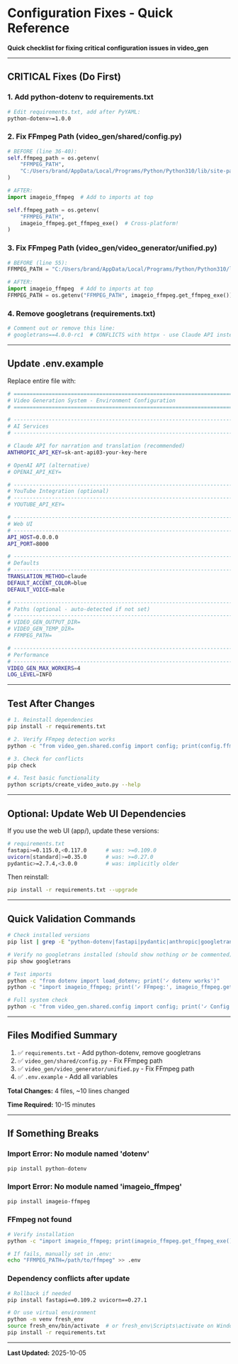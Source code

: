 # Configuration Fixes - Quick Reference

**Quick checklist for fixing critical configuration issues in video_gen**

---

## CRITICAL Fixes (Do First)

### 1. Add python-dotenv to requirements.txt

```bash
# Edit requirements.txt, add after PyYAML:
python-dotenv>=1.0.0
```

### 2. Fix FFmpeg Path (video_gen/shared/config.py)

```python
# BEFORE (line 36-40):
self.ffmpeg_path = os.getenv(
    "FFMPEG_PATH",
    "C:/Users/brand/AppData/Local/Programs/Python/Python310/lib/site-packages/imageio_ffmpeg/binaries/ffmpeg-win-x86_64-v7.1.exe"
)

# AFTER:
import imageio_ffmpeg  # Add to imports at top

self.ffmpeg_path = os.getenv(
    "FFMPEG_PATH",
    imageio_ffmpeg.get_ffmpeg_exe()  # Cross-platform!
)
```

### 3. Fix FFmpeg Path (video_gen/video_generator/unified.py)

```python
# BEFORE (line 55):
FFMPEG_PATH = "C:/Users/brand/AppData/Local/Programs/Python/Python310/lib/site-packages/imageio_ffmpeg/binaries/ffmpeg-win-x86_64-v7.1.exe"

# AFTER:
import imageio_ffmpeg  # Add to imports at top
FFMPEG_PATH = os.getenv("FFMPEG_PATH", imageio_ffmpeg.get_ffmpeg_exe())
```

### 4. Remove googletrans (requirements.txt)

```bash
# Comment out or remove this line:
# googletrans==4.0.0-rc1  # CONFLICTS with httpx - use Claude API instead
```

---

## Update .env.example

Replace entire file with:

```bash
# ============================================================================
# Video Generation System - Environment Configuration
# ============================================================================

# ----------------------------------------------------------------------------
# AI Services
# ----------------------------------------------------------------------------

# Claude API for narration and translation (recommended)
ANTHROPIC_API_KEY=sk-ant-api03-your-key-here

# OpenAI API (alternative)
# OPENAI_API_KEY=

# ----------------------------------------------------------------------------
# YouTube Integration (optional)
# ----------------------------------------------------------------------------
# YOUTUBE_API_KEY=

# ----------------------------------------------------------------------------
# Web UI
# ----------------------------------------------------------------------------
API_HOST=0.0.0.0
API_PORT=8000

# ----------------------------------------------------------------------------
# Defaults
# ----------------------------------------------------------------------------
TRANSLATION_METHOD=claude
DEFAULT_ACCENT_COLOR=blue
DEFAULT_VOICE=male

# ----------------------------------------------------------------------------
# Paths (optional - auto-detected if not set)
# ----------------------------------------------------------------------------
# VIDEO_GEN_OUTPUT_DIR=
# VIDEO_GEN_TEMP_DIR=
# FFMPEG_PATH=

# ----------------------------------------------------------------------------
# Performance
# ----------------------------------------------------------------------------
VIDEO_GEN_MAX_WORKERS=4
LOG_LEVEL=INFO
```

---

## Test After Changes

```bash
# 1. Reinstall dependencies
pip install -r requirements.txt

# 2. Verify FFmpeg detection works
python -c "from video_gen.shared.config import config; print(config.ffmpeg_path)"

# 3. Check for conflicts
pip check

# 4. Test basic functionality
python scripts/create_video_auto.py --help
```

---

## Optional: Update Web UI Dependencies

If you use the web UI (app/), update these versions:

```bash
# requirements.txt
fastapi>=0.115.0,<0.117.0      # was: >=0.109.0
uvicorn[standard]>=0.35.0      # was: >=0.27.0
pydantic>=2.7.4,<3.0.0         # was: implicitly older
```

Then reinstall:
```bash
pip install -r requirements.txt --upgrade
```

---

## Quick Validation Commands

```bash
# Check installed versions
pip list | grep -E "python-dotenv|fastapi|pydantic|anthropic|googletrans"

# Verify no googletrans installed (should show nothing or be commented)
pip show googletrans

# Test imports
python -c "from dotenv import load_dotenv; print('✓ dotenv works')"
python -c "import imageio_ffmpeg; print('✓ FFmpeg:', imageio_ffmpeg.get_ffmpeg_exe())"

# Full system check
python -c "from video_gen.shared.config import config; print('✓ Config loaded'); print('  FFmpeg:', config.ffmpeg_path); print('  Output:', config.output_dir)"
```

---

## Files Modified Summary

1. ✅ `requirements.txt` - Add python-dotenv, remove googletrans
2. ✅ `video_gen/shared/config.py` - Fix FFmpeg path
3. ✅ `video_gen/video_generator/unified.py` - Fix FFmpeg path
4. ✅ `.env.example` - Add all variables

**Total Changes:** 4 files, ~10 lines changed

**Time Required:** 10-15 minutes

---

## If Something Breaks

### Import Error: No module named 'dotenv'
```bash
pip install python-dotenv
```

### Import Error: No module named 'imageio_ffmpeg'
```bash
pip install imageio-ffmpeg
```

### FFmpeg not found
```bash
# Verify installation
python -c "import imageio_ffmpeg; print(imageio_ffmpeg.get_ffmpeg_exe())"

# If fails, manually set in .env:
echo "FFMPEG_PATH=/path/to/ffmpeg" >> .env
```

### Dependency conflicts after update
```bash
# Rollback if needed
pip install fastapi==0.109.2 uvicorn==0.27.1

# Or use virtual environment
python -m venv fresh_env
source fresh_env/bin/activate  # or fresh_env\Scripts\activate on Windows
pip install -r requirements.txt
```

---

**Last Updated:** 2025-10-05
